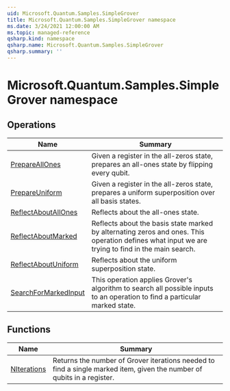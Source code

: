 ```yaml
---
uid: Microsoft.Quantum.Samples.SimpleGrover
title: Microsoft.Quantum.Samples.SimpleGrover namespace
ms.date: 3/24/2021 12:00:00 AM
ms.topic: managed-reference
qsharp.kind: namespace
qsharp.name: Microsoft.Quantum.Samples.SimpleGrover
qsharp.summary: ''
---
```


# Microsoft.Quantum.Samples.SimpleGrover namespace




<!-- summaries -->

## Operations

| Name | Summary |
|------|---------|
|[PrepareAllOnes](xref:Microsoft.Quantum.Samples.SimpleGrover.PrepareAllOnes) |Given a register in the all-zeros state, prepares an all-ones state by flipping every qubit.
|[PrepareUniform](xref:Microsoft.Quantum.Samples.SimpleGrover.PrepareUniform) |Given a register in the all-zeros state, prepares a uniform superposition over all basis states.
|[ReflectAboutAllOnes](xref:Microsoft.Quantum.Samples.SimpleGrover.ReflectAboutAllOnes) |Reflects about the all-ones state.
|[ReflectAboutMarked](xref:Microsoft.Quantum.Samples.SimpleGrover.ReflectAboutMarked) |Reflects about the basis state marked by alternating zeros and ones. This operation defines what input we are trying to find in the main search.
|[ReflectAboutUniform](xref:Microsoft.Quantum.Samples.SimpleGrover.ReflectAboutUniform) |Reflects about the uniform superposition state.
|[SearchForMarkedInput](xref:Microsoft.Quantum.Samples.SimpleGrover.SearchForMarkedInput) |This operation applies Grover's algorithm to search all possible inputs to an operation to find a particular marked state.

## Functions

| Name | Summary |
|------|---------|
|[NIterations](xref:Microsoft.Quantum.Samples.SimpleGrover.NIterations) |Returns the number of Grover iterations needed to find a single marked item, given the number of qubits in a register.

<!-- /summaries -->
